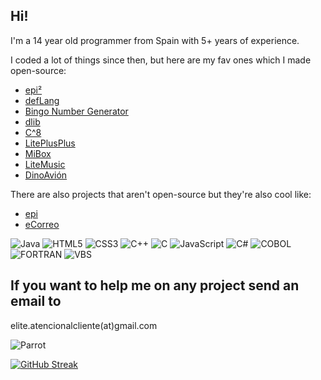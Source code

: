 ## Hi! 
I'm a 14 year old programmer from Spain with 5+ years of experience.

I coded a lot of things since then, but here are my fav ones which I made open-source:
- [epi²](https://github.com/eLiteEs/epi2)
- [defLang](https://github.com/eLiteEs/defLang)
- [Bingo Number Generator](https://github.com/eLiteEs/html-bingo)
- [dlib](https://github.com/SurfaceSystems/dlib)
- [C^8](https://github.com/eLiteEs/cb8-2)
- [LitePlusPlus](https://github.com/SurfaceSystems/LitePlusPlus)
- [MiBox](https://github.com/SurfaceSystems/MiBox)
- [LiteMusic](https://github.com/SurfaceSystems/LiteMusic)
- [DinoAvión](https://github.com/SurfaceSystems/DinoAvion)

There are also projects that aren't open-source but they're also cool like:
- [epi](https://elitees.github.io/epi/)
- [eCorreo](https://e--correo.web.app/)

![Java](https://img.shields.io/badge/Java-ED8B00?style=for-the-badge&logo=java&logoColor=white)
![HTML5](https://img.shields.io/badge/HTML5-E34F26?style=for-the-badge&logo=html5&logoColor=white)
![CSS3](https://img.shields.io/badge/CSS3-1572B6?style=for-the-badge&logo=css3&logoColor=white)
![C++](https://img.shields.io/badge/C%2B%2B-00599C?style=for-the-badge&logo=c%2B%2B&logoColor=white)
![C](https://img.shields.io/badge/C-00599C?style=for-the-badge&logo=c%2B%2B&logoColor=white)
![JavaScript](https://img.shields.io/badge/JavaScript-F7DF1E?style=for-the-badge&logo=javascript&logoColor=black)
![C#](https://img.shields.io/badge/C%23-239120?style=for-the-badge&logo=c-sharp&logoColor=white)
![COBOL](https://img.shields.io/badge/COBOL-41454A?style=for-the-badge&logo=cobol&logoColor=white)
![FORTRAN](https://img.shields.io/badge/FORTRAN-41454A?style=for-the-badge&logo=cobol&logoColor=white)
![VBS](https://img.shields.io/badge/VBS-41454A?style=for-the-badge&logo=cobol&logoColor=white)

## If you want to help me on any project send an email to
elite.atencionalcliente(at)gmail.com

![Parrot](https://cultofthepartyparrot.com/parrots/hd/parrot.gif)

[![GitHub Streak](https://streak-stats.demolab.com?user=eLiteEs&theme=transparent&hide_border=true&locale=es&date_format=M%20j%5B%2C%20Y%5D)](https://git.io/streak-stats)

